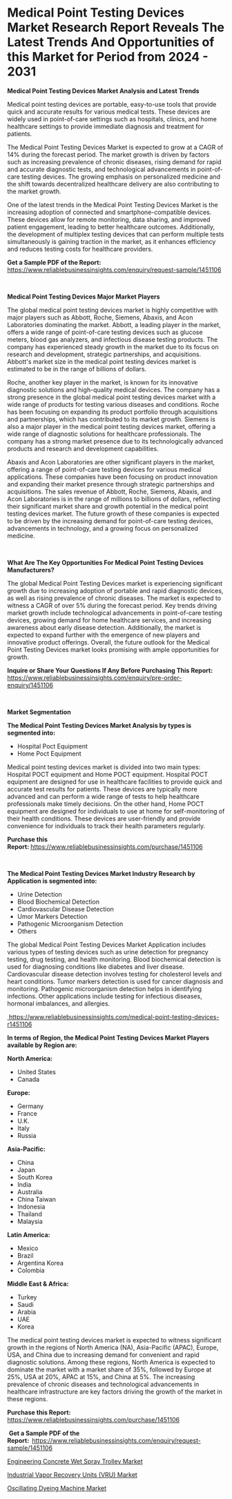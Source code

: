 <p><h1>Medical Point Testing Devices Market Research Report Reveals The Latest Trends And Opportunities of this Market for Period from 2024 - 2031</h1></p><p><strong>Medical Point Testing Devices Market Analysis and Latest Trends</strong></p>
<p><p>Medical point testing devices are portable, easy-to-use tools that provide quick and accurate results for various medical tests. These devices are widely used in point-of-care settings such as hospitals, clinics, and home healthcare settings to provide immediate diagnosis and treatment for patients.</p><p>The Medical Point Testing Devices Market is expected to grow at a CAGR of 14% during the forecast period. The market growth is driven by factors such as increasing prevalence of chronic diseases, rising demand for rapid and accurate diagnostic tests, and technological advancements in point-of-care testing devices. The growing emphasis on personalized medicine and the shift towards decentralized healthcare delivery are also contributing to the market growth.</p><p>One of the latest trends in the Medical Point Testing Devices Market is the increasing adoption of connected and smartphone-compatible devices. These devices allow for remote monitoring, data sharing, and improved patient engagement, leading to better healthcare outcomes. Additionally, the development of multiplex testing devices that can perform multiple tests simultaneously is gaining traction in the market, as it enhances efficiency and reduces testing costs for healthcare providers.</p></p>
<p><strong>Get a Sample PDF of the Report:&nbsp;</strong> <a href="https://www.reliablebusinessinsights.com/enquiry/request-sample/1451106">https://www.reliablebusinessinsights.com/enquiry/request-sample/1451106</a></p>
<p>&nbsp;</p>
<p><strong>Medical Point Testing Devices Major Market Players</strong></p>
<p><p>The global medical point testing devices market is highly competitive with major players such as Abbott, Roche, Siemens, Abaxis, and Acon Laboratories dominating the market. Abbott, a leading player in the market, offers a wide range of point-of-care testing devices such as glucose meters, blood gas analyzers, and infectious disease testing products. The company has experienced steady growth in the market due to its focus on research and development, strategic partnerships, and acquisitions. Abbott's market size in the medical point testing devices market is estimated to be in the range of billions of dollars.</p><p>Roche, another key player in the market, is known for its innovative diagnostic solutions and high-quality medical devices. The company has a strong presence in the global medical point testing devices market with a wide range of products for testing various diseases and conditions. Roche has been focusing on expanding its product portfolio through acquisitions and partnerships, which has contributed to its market growth. Siemens is also a major player in the medical point testing devices market, offering a wide range of diagnostic solutions for healthcare professionals. The company has a strong market presence due to its technologically advanced products and research and development capabilities.</p><p>Abaxis and Acon Laboratories are other significant players in the market, offering a range of point-of-care testing devices for various medical applications. These companies have been focusing on product innovation and expanding their market presence through strategic partnerships and acquisitions. The sales revenue of Abbott, Roche, Siemens, Abaxis, and Acon Laboratories is in the range of millions to billions of dollars, reflecting their significant market share and growth potential in the medical point testing devices market. The future growth of these companies is expected to be driven by the increasing demand for point-of-care testing devices, advancements in technology, and a growing focus on personalized medicine.</p></p>
<p>&nbsp;</p>
<p><strong>What Are The Key Opportunities For Medical Point Testing Devices Manufacturers?</strong></p>
<p><p>The global Medical Point Testing Devices market is experiencing significant growth due to increasing adoption of portable and rapid diagnostic devices, as well as rising prevalence of chronic diseases. The market is expected to witness a CAGR of over 5% during the forecast period. Key trends driving market growth include technological advancements in point-of-care testing devices, growing demand for home healthcare services, and increasing awareness about early disease detection. Additionally, the market is expected to expand further with the emergence of new players and innovative product offerings. Overall, the future outlook for the Medical Point Testing Devices market looks promising with ample opportunities for growth.</p></p>
<p><strong>Inquire or Share Your Questions If Any Before Purchasing This Report:</strong> <a href="https://www.reliablebusinessinsights.com/enquiry/pre-order-enquiry/1451106">https://www.reliablebusinessinsights.com/enquiry/pre-order-enquiry/1451106</a></p>
<p>&nbsp;</p>
<p><strong>Market Segmentation</strong></p>
<p><strong>The Medical Point Testing Devices Market Analysis by types is segmented into:</strong></p>
<p><ul><li>Hospital Poct Equipment</li><li>Home Poct Equipment</li></ul></p>
<p><p>Medical point testing devices market is divided into two main types: Hospital POCT equipment and Home POCT equipment. Hospital POCT equipment are designed for use in healthcare facilities to provide quick and accurate test results for patients. These devices are typically more advanced and can perform a wide range of tests to help healthcare professionals make timely decisions. On the other hand, Home POCT equipment are designed for individuals to use at home for self-monitoring of their health conditions. These devices are user-friendly and provide convenience for individuals to track their health parameters regularly.</p></p>
<p><strong>Purchase this Report:&nbsp;</strong><a href="https://www.reliablebusinessinsights.com/purchase/1451106">https://www.reliablebusinessinsights.com/purchase/1451106</a></p>
<p>&nbsp;</p>
<p><strong>The Medical Point Testing Devices Market Industry Research by Application is segmented into:</strong></p>
<p><ul><li>Urine Detection</li><li>Blood Biochemical Detection</li><li>Cardiovascular Disease Detection</li><li>Umor Markers Detection</li><li>Pathogenic Microorganism Detection</li><li>Others</li></ul></p>
<p><p>The global Medical Point Testing Devices Market Application includes various types of testing devices such as urine detection for pregnancy testing, drug testing, and health monitoring. Blood biochemical detection is used for diagnosing conditions like diabetes and liver disease. Cardiovascular disease detection involves testing for cholesterol levels and heart conditions. Tumor markers detection is used for cancer diagnosis and monitoring. Pathogenic microorganism detection helps in identifying infections. Other applications include testing for infectious diseases, hormonal imbalances, and allergies.</p></p>
<p><a href="https://www.reliablebusinessinsights.com/medical-point-testing-devices-r1451106">&nbsp;https://www.reliablebusinessinsights.com/medical-point-testing-devices-r1451106</a></p>
<p><strong>In terms of Region, the Medical Point Testing Devices Market Players available by Region are:</strong></p>
<p>
    <p> <strong> North America: </strong>
        <ul>
            <li>United States</li>
            <li>Canada</li>
        </ul>
        </p> 
    <p> <strong> Europe: </strong>
        <ul>
            <li>Germany</li>
            <li>France</li>
            <li>U.K.</li>
            <li>Italy</li>
            <li>Russia</li>
        </ul>
        </p> 
    <p> <strong> Asia-Pacific: </strong>
        <ul>
            <li>China</li>
            <li>Japan</li>
            <li>South Korea</li>
            <li>India</li>
            <li>Australia</li>
            <li>China Taiwan</li>
            <li>Indonesia</li>
            <li>Thailand</li>
            <li>Malaysia</li>
        </ul>
        </p> 
    <p> <strong> Latin America: </strong>
        <ul>
            <li>Mexico</li>
            <li>Brazil</li>
            <li>Argentina Korea</li>
            <li>Colombia</li>
        </ul>
        </p> 
    <p> <strong> Middle East & Africa: </strong>
        <ul>
            <li>Turkey</li>
            <li>Saudi</li>
            <li>Arabia</li>
            <li>UAE</li>
            <li>Korea</li>
        </ul>
    </p>
    </p>
<p><p>The medical point testing devices market is expected to witness significant growth in the regions of North America (NA), Asia-Pacific (APAC), Europe, USA, and China due to increasing demand for convenient and rapid diagnostic solutions. Among these regions, North America is expected to dominate the market with a market share of 35%, followed by Europe at 25%, USA at 20%, APAC at 15%, and China at 5%. The increasing prevalence of chronic diseases and technological advancements in healthcare infrastructure are key factors driving the growth of the market in these regions.</p></p>
<p><strong>Purchase this Report: </strong><a href="https://www.reliablebusinessinsights.com/purchase/1451106">https://www.reliablebusinessinsights.com/purchase/1451106</a></p>
<p>&nbsp;<strong>Get a Sample PDF of the Report:&nbsp;&nbsp;</strong><a href="https://www.reliablebusinessinsights.com/enquiry/request-sample/1451106">https://www.reliablebusinessinsights.com/enquiry/request-sample/1451106</a></p>
<p><strong></strong></p>
<p><p><a href="https://github.com/SheilaBruen2023/Market-Research-Report-List-1/blob/main/engineering-concrete-wet-spray-trolley-market.md">Engineering Concrete Wet Spray Trolley Market</a></p><p><a href="https://github.com/marthawweekle/Market-Research-Report-List-1/blob/main/industrial-vapor-recovery-units-vru-market.md">Industrial Vapor Recovery Units (VRU) Market</a></p><p><a href="https://github.com/HenrietteMills1/Market-Research-Report-List-1/blob/main/oscillating-dyeing-machine-market.md">Oscillating Dyeing Machine Market</a></p></p>